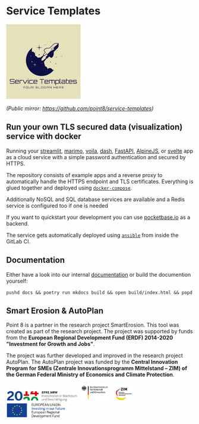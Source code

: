 # Service Templates

![logo.png](logo.png)

_(Public mirror: https://github.com/point8/service-templates)_

## Run your own TLS secured data (visualization) service with docker

Running your [streamlit](https://streamlit.io/), [marimo](https://marimo.io/), [voila](https://voila.readthedocs.io/en/stable/index.html), [dash](https://dash.plotly.com/), [FastAPI](https://fastapi.tiangolo.com), [AlpineJS](https://alpinejs.dev/), or [svelte](https://svelte.dev) app as a cloud service with a simple password authentication and secured by HTTPS.

The repository consists of example apps and a reverse proxy to automatically handle the HTTPS endpoint and TLS certificates. Everything is glued together and deployed using [`docker-compose`](https://docs.docker.com/compose/).

Additionally NoSQL and SQL database services are available and a Redis service is configured too if one is needed

If you want to quickstart your development you can use [pocketbase.io](https://pocketbase.io/) as a backend.

The service gets automatically deployed using [`ansible`](https://docs.ansible.com/ansible/latest/index.html) from inside the GitLab CI.

## Documentation

Either have a look into our internal [documentation](https://ccauet.point8.work/service-templates) or build the documention yourself:
```
pushd docs && poetry run mkdocs build && open build/index.html && popd
```

## Smart Erosion & AutoPlan

Point 8 is a partner in the research project SmartErosion. This tool was created as part of the research project. The project was supported by funds from the __European Regional Development Fund (ERDF) 2014-2020 "Investment for Growth and Jobs"__.

The project was further developed and improved in the research project AutoPlan. The AutoPlan project was funded by the __Central Innovation Program for SMEs (Zentrale Innovationsprogramm Mittelstand – ZIM) of the German Federal Ministry of Economics and Climate Protection__.

<p float="middle">
  <img src="Ziel2NRW_RGB_1809_jpg.jpg" width="38%" />
  <img src="bmwi.png" width="18%" />
  <img src="zim.png" width="10%" />
  <img src="EFRE_Foerderhinweis_englisch_farbig.jpg" width="32%" />
</p>
